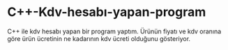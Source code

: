 # C++-Kdv-hesabı-yapan-program
C++ ile kdv hesabı yapan bir program yaptım. Ürünün fiyatı ve kdv oranına göre ürün ücretinin ne kadarının kdv ücreti olduğunu gösteriyor.
